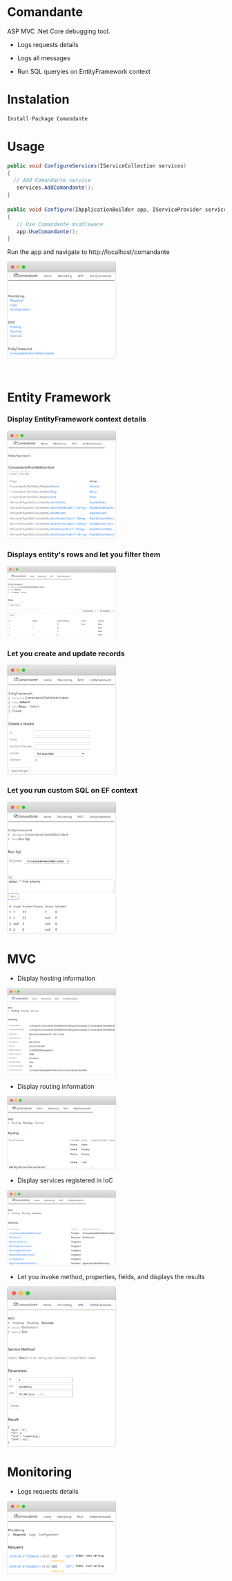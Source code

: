 # Comandante

ASP MVC .Net Core debugging tool.
* Logs requests details
* Logs all messages


* Run SQL queryies on EntityFramework context


# Instalation
 ```cs
 Install-Package Comandante
```

# Usage
 ```cs
public void ConfigureServices(IServiceCollection services)
{
   // Add Comandante service
    services.AddComandante();
}
        
public void Configure(IApplicationBuilder app, IServiceProvider serviceProvider, IHostingEnvironment env)
{
    // Use Comandante middleware
    app.UseComandante();
}
```
Run the app and navigate to http://localhost/comandante

<img src="comandante_index.png" width="50%">
&nbsp;

&nbsp;


# Entity Framework

### Display EntityFramework context details

<img src="comandante_entity_framework.png" width="50%">

### Displays entity's rows and let you filter them

<img src="comandante_entity_rows.png" width="50%">

### Let you create and update records

<img src="comandante_entity_create.png" width="50%">

### Let you run custom SQL on EF context

<img src="comandante_run_sql.png" width="50%">



# MVC

* Display hosting information

<img src="comandante_hosting.png" width="50%">

* Display routing information

<img src="comandante_routing.png" width="50%">

* Display services registered in IoC

<img src="comandante_services.png" width="50%">

* Let you invoke method, properties, fields, and displays the results

<img src="comandante_service_method.png" width="50%">

# Monitoring

* Logs requests details

<img src="comandante_requests.png" width="50%">

